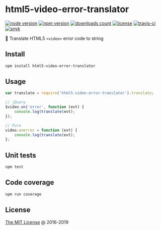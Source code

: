# html5-video-error-translator

[![node version](https://img.shields.io/node/v/html5-video-error-translator.svg)](https://www.npmjs.com/package/html5-video-error-translator)
[![npm version](https://badge.fury.io/js/html5-video-error-translator.svg)](https://badge.fury.io/js/html5-video-error-translator)
[![downloads count](https://img.shields.io/npm/dt/html5-video-error-translator.svg)](https://www.npmjs.com/package/html5-video-error-translator)
[![license](https://img.shields.io/npm/l/html5-video-error-translator.svg)](https://www.npmjs.com/package/html5-video-error-translator)
[![travis-ci](https://api.travis-ci.com/piecioshka/html5-video-error-translator.svg?branch=master)](https://app.travis-ci.com/github/piecioshka/html5-video-error-translator)
[![snyk](https://snyk.io/test/github/piecioshka/html5-video-error-translator/badge.svg?targetFile=package.json)](https://snyk.io/test/github/piecioshka/html5-video-error-translator?targetFile=package.json)

:hammer: Translate HTML5 `<video>` error code to string

## Install

```bash
npm install html5-video-error-translator
```

## Usage

```javascript
var translate = require('html5-video-error-translator').translate;

// jQuery
$video.on('error', function (evt) {
    console.log(translate(evt);
});

// Pure
video.onerror = function (evt) {
    console.log(translate(evt);
};
```

## Unit tests

```bash
npm test
```

## Code coverage

```bash
npm run coverage
```

## License

[The MIT License](http://piecioshka.mit-license.org) @ 2016-2019
